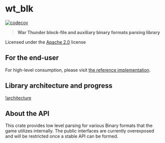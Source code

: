# wt_blk
[![codecov](https://codecov.io/github/Warthunder-Open-Source-Foundation/wt_blk/graph/badge.svg?token=FWUP23Q2FH)](https://codecov.io/github/Warthunder-Open-Source-Foundation/wt_blk)
 <!-- [![LOC](https://tokei.rs/b1/github/Warthunder-Open-Source-Foundation/wt_blk)]([https://github.com/XAMPPRocky/tokei_rs](https://github.com/Warthunder-Open-Source-Foundation/wt_blk)). -->

> **War Thunder block-file and auxiliary binary formats parsing library**

Licensed under the [Apache 2.0](https://github.com/Warthunder-Open-Source-Foundation/wt_blk/blob/master/LICENSE) license

## For the end-user
For high-level consumption, please visit [the reference implementation](https://github.com/Warthunder-Open-Source-Foundation/wt_ext_cli).

## Library architecture and progress
[!architecture](https://raw.githubusercontent.com/Warthunder-Open-Source-Foundation/wt_blk/assets/blk_conversions.svg)

## About the API
This crate provides low level parsing for various Binary formats that the game utilizes internally.
The public interfaces are currently overexposed and will be restricted once a stable API can be formed.
